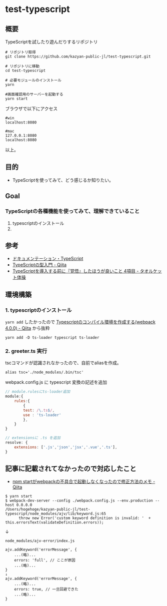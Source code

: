 # test-typescript

## 概要

TypeScriptを試したり遊んだりするリポジトリ

```
# リポジトリ取得
git clone https://github.com/kazyan-public-jl/test-typescript.git

# リポジトリに移動
cd test-typescript

# 必要モジュールのインストール
yarn

#画面確認用のサーバーを起動する
yarn start
```

ブラウザで以下にアクセス
```
#win
localhost:8080

#mac
127.0.0.1:8080
localhost:8080
```

以上。

## 目的

- TypeScriptを使ってみて、どう感じるか知りたい。

## Goal

### TypeScriptの各種機能を使ってみて、理解できていること

1. typescriptのインストール
2. 

## 参考

- [ドキュメンテーション・TypeScript](https://goo.gl/t22gYp)
- [TypeScriptの型入門 - Qiita](https://goo.gl/QLKfve)
- [TypeScriptを導入する前に『覚悟』したほうが良いこと 4項目 - タオルケット体操](https://goo.gl/2Swz9T)


## 環境構築

### 1. typescriptのインストール

`yarn add` したかったので [Typescriptのコンパイル環境を作成する(webpack 4.0.0) - Qiita](https://goo.gl/Kiq56q) から抜粋
```
yarn add -D ts-loader typescript ts-loader
```

### 2. greeter.ts 実行

tscコマンドが認識されなかったので、自前でaliasを作成。
```
alias tsc='./node_modules/.bin/tsc'
```

webpack.config.js に typescript 変換の記述を追加
```webpack.config.js
// module.rulesにts-loader追加
module:{
    rules:{
        {
        test: /\.ts$/,
        use : 'ts-loader'
        },
    }
}

// extensionsに .ts を追加
resolve: {
    extensions: ['.js','json','jsx','.vue','.ts'],
}
```


## 記事に記載されてなかったので対応したこと

- [npm startがwebpackの不具合で起動しなくなったので修正方法のメモ - Qiita](https://goo.gl/QFy68B)
```
$ yarn start
$ webpack-dev-server --config ./webpack.config.js --env.production --host 0.0.0.0
/Users/hogehoge/kazyan-public-jl/test-typescript/node_modules/ajv/lib/keyword.js:65
      throw new Error('custom keyword definition is invalid: '  + this.errorsText(validateDefinition.errors));
```
↓
```
node_modules/ajv-error/index.js

ajv.addKeyword('errorMessage', {
    ...(略)...
    errors: 'full', // ここが原因
    ...(略)...
}
↓
ajv.addKeyword('errorMessage', {
    ...(略)...
    errors: true, // 一旦回避できた
    ...(略)...
}
```